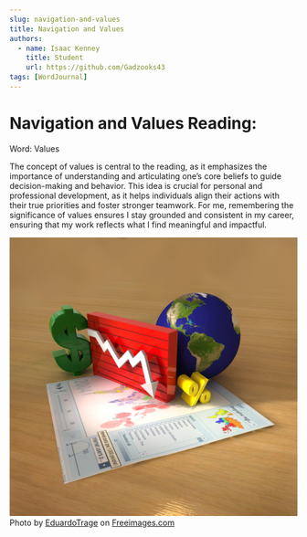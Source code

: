 ```yaml
---
slug: navigation-and-values
title: Navigation and Values
authors:
  - name: Isaac Kenney
    title: Student
    url: https://github.com/Gadzooks43
tags: [WordJournal]
---
```

# Navigation and Values Reading:
Word: Values

The concept of values is central to the reading, as it emphasizes the importance of understanding and articulating one’s core beliefs to guide decision-making and behavior. This idea is crucial for personal and professional development, as it helps individuals align their actions with their true priorities and foster stronger teamwork. For me, remembering the significance of values ensures I stay grounded and consistent in my career, ensuring that my work reflects what I find meaningful and impactful.

![photo](values.jpg)
Photo by <a href="/photographer/eduardotrage-67117">EduardoTrage</a> on <a href="/">Freeimages.com</a>